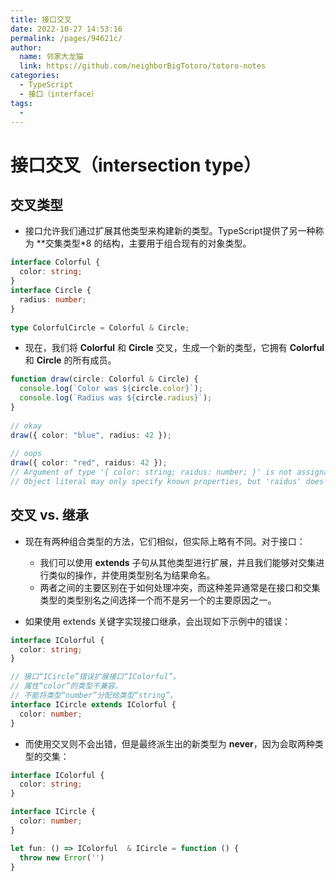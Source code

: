 ```yaml
---
title: 接口交叉
date: 2022-10-27 14:53:16
permalink: /pages/94621c/
author: 
  name: 邻家大龙猫
  link: https://github.com/neighborBigTotoro/totoro-notes
categories: 
  - TypeScript
  - 接口（interface）
tags: 
  - 
---
```

# 接口交叉（intersection type）




## 交叉类型


- 接口允许我们通过扩展其他类型来构建新的类型。TypeScript提供了另一种称为 **交集类型*8 的结构，主要用于组合现有的对象类型。
``` ts
interface Colorful {
  color: string;
}
interface Circle {
  radius: number;
}
 
type ColorfulCircle = Colorful & Circle;
```

- 现在，我们将 **Colorful** 和 **Circle** 交叉，生成一个新的类型，它拥有 **Colorful** 和 **Circle** 的所有成员。
``` ts
function draw(circle: Colorful & Circle) {
  console.log(`Color was ${circle.color}`);
  console.log(`Radius was ${circle.radius}`);
}
 
// okay
draw({ color: "blue", radius: 42 });
 
// oops
draw({ color: "red", raidus: 42 });
// Argument of type '{ color: string; raidus: number; }' is not assignable to parameter of type 'Colorful & Circle'.
// Object literal may only specify known properties, but 'raidus' does not exist in type 'Colorful & Circle'. Did you mean to write 'radius'?
```



## 交叉 vs. 继承

- 现在有两种组合类型的方法，它们相似，但实际上略有不同。对于接口：
  - 我们可以使用 **extends** 子句从其他类型进行扩展，并且我们能够对交集进行类似的操作，并使用类型别名为结果命名。
  - 两者之间的主要区别在于如何处理冲突，而这种差异通常是在接口和交集类型的类型别名之间选择一个而不是另一个的主要原因之一。


- 如果使用 extends 关键字实现接口继承，会出现如下示例中的错误：
``` ts
interface IColorful {
  color: string;
}

// 接口“ICircle”错误扩展接口“IColorful”。
// 属性“color”的类型不兼容。
// 不能将类型“number”分配给类型“string”。
interface ICircle extends IColorful {
  color: number;
}

```

- 而使用交叉则不会出错，但是最终派生出的新类型为 **never**，因为会取两种类型的交集：
``` ts
interface IColorful {
  color: string;
}

interface ICircle {
  color: number;
}

let fun: () => IColorful  & ICircle = function () {
  throw new Error('')
}
```
